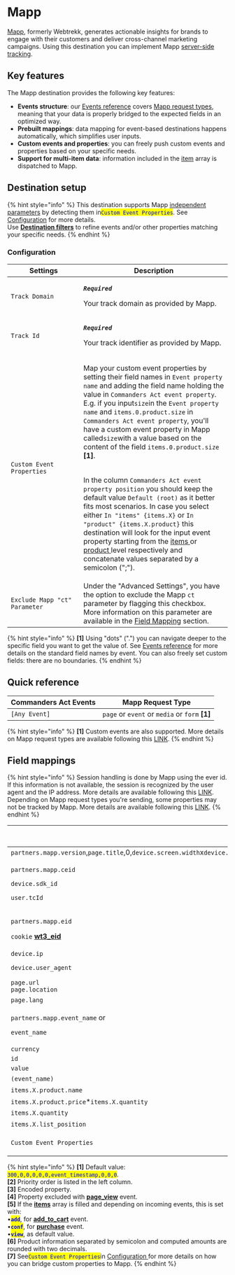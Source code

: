 # Mapp

[Mapp](https://mapp.com/), formerly Webtrekk, generates actionable insights for brands to engage with their customers and deliver cross-channel marketing campaigns. Using this destination you can implement Mapp [server-side tracking](https://documentation.mapp.com/1.0/en/server-to-server-7240721.html).&#x20;

## Key features

The Mapp destination provides the following key features:

* **Events structure**: our [Events reference](https://community.commandersact.com/platform-x/developers/tracking/events-reference) covers [Mapp request types](https://documentation.mapp.com/1.0/en/which-request-types-are-supported-by-mapp-intelligence-36143348.html), meaning that your data is properly bridged to the expected fields in an optimized way.
* **Prebuilt mappings**: data mapping for event-based destinations happens automatically, which simplifies user inputs.
* **Custom events and properties**: you can freely push custom events and properties based on your specific needs.
* **Support for multi-item data**: information included in the [item](https://community.commandersact.com/platform-x/developers/tracking/events-reference#item) array is dispatched to Mapp.

## Destination setup

{% hint style="info" %}
This destination supports Mapp [independent parameters](https://documentation.mapp.com/1.0/en/implementation-3-setup-options-for-the-tracking-of-elements-7209582.html#id-.Implementation3SetupOptionsfortheTrackingofElementsv1.0-12.2Independentparameters) by detecting them in<mark style="color:blue;">`Custom Event Properties`</mark>. See [Configuration](mapp.md#configuration) for more details. \
Use [**Destination filters**](https://doc.commandersact.com/features/destinations/destination-filters) to refine events and/or other properties matching your specific needs.
{% endhint %}

### Configuration

<table><thead><tr><th width="150">Settings</th><th>Description</th></tr></thead><tbody><tr><td><code>Track Domain</code></td><td><p><em><strong><code>Required</code></strong></em></p><p>Your track domain as provided by Mapp.</p></td></tr><tr><td><code>Track Id</code></td><td><p><em><strong><code>Required</code></strong></em></p><p>Your track identifier as provided by Mapp.</p></td></tr><tr><td><code>Custom Event Properties</code></td><td><p>Map your custom event properties by setting their field names in <code>Event property name</code> and adding the field name holding the value in <code>Commanders Act event property</code>. E.g. if you input<code>size</code>in the <code>Event property name</code> and <code>items.0.product.size</code> in <code>Commanders Act event property</code>, you'll have a custom event property in Mapp called<code>size</code>with a value based on the content of the field <code>items.0.product.size</code> <strong>[1]</strong>.</p><p><br>In the column <code>Commanders Act event property position</code> you should keep the default value <code>Default (root)</code> as it better fits most  scenarios. In case you select either <code>In "items" {items.X}</code> or <code>In "product" {items.X.product}</code> this destination will look for the input event property starting from the <a href="https://community.commandersact.com/platform-x/developers/tracking/events-reference#item">items </a>or <a href="https://community.commandersact.com/platform-x/developers/tracking/events-reference#product">product </a>level respectively and concatenate values separated by a semicolon (";").</p></td></tr><tr><td><code>Exclude Mapp "ct" Parameter</code></td><td>Under the "Advanced Settings", you have the option to exclude the Mapp <code>ct</code> parameter by flagging this checkbox. More information on this parameter are available in the <a href="mapp.md#field-mappings">Field Mapping</a> section.</td></tr></tbody></table>



{% hint style="info" %}
**\[1]** Using "dots" (".") you can navigate deeper to the specific field you want to get the value of. See [Events reference](https://community.commandersact.com/platform-x/developers/tracking/events-reference) for more details on the standard field names by event. You can also freely set custom fields: there are no boundaries.
{% endhint %}

## Quick reference

| Commanders Act Events | Mapp Request Type                               |
| --------------------- | ----------------------------------------------- |
| `[Any Event]`         | `page` or `event` or `media` or `form` **\[1]** |

{% hint style="info" %}
**\[1]** Custom events are also supported. More details on Mapp request types are available following this [LINK](https://documentation.mapp.com/1.0/en/which-request-types-are-supported-by-mapp-intelligence-36143348.html).
{% endhint %}

## Field mappings

{% hint style="info" %}
Session handling is done by Mapp using the ever id. If this information is not available, the session is recognized by the user agent and the IP address. More details are available following this [LINK](https://documentation.mapp.com/1.0/en/session-and-visitor-handling-7240758.html).\
Depending on Mapp request types you're sending, some properties may not be tracked by Mapp. More details are available following this [LINK](https://documentation.mapp.com/1.0/en/which-request-types-are-supported-by-mapp-intelligence-36143348.html).
{% endhint %}

<table><thead><tr><th width="418">Commanders Act Properties</th><th>Mapp Properties</th></tr></thead><tbody><tr><td><code>partners.mapp.version</code>,<code>page.title</code>,0,<code>device.screen.width</code>x<code>device.screen.height</code>,<code>device.density</code>,0,<code>event_timestamp</code>,<code>page.referrer</code>,<code>device.screen.width</code>x<code>device.screen.height</code>,0</td><td><code>p</code> <strong>[1]</strong></td></tr><tr><td><p><code>partners.mapp.ceid</code></p><p><code>device.sdk_id</code></p><p><code>user.tcId</code></p></td><td><code>ceid</code> <strong>[2]</strong></td></tr><tr><td><p><code>partners.mapp.eid</code> </p><p><code>cookie</code> <a href="https://documentation.mapp.com/1.0/en/session-and-visitor-handling-7240758.html"><strong>wt3_eid</strong></a></p></td><td><code>eid</code> <strong>[2]</strong></td></tr><tr><td><code>device.ip</code></td><td><code>X-WT-IP</code></td></tr><tr><td><code>device.user_agent</code></td><td><code>X-WT-UA</code> <strong>[3]</strong></td></tr><tr><td><code>page.url</code><br><code>page.location</code></td><td><code>X-WT-RQ</code> <strong>[2][3]</strong></td></tr><tr><td><code>page.lang</code></td><td><code>la</code></td></tr><tr><td><p><code>partners.mapp.event_name</code> or</p><p><code>event_name</code></p></td><td><code>ct</code> <strong>[2][4]</strong></td></tr><tr><td><code>currency</code></td><td><code>cr</code></td></tr><tr><td><code>id</code></td><td><code>oi</code></td></tr><tr><td><code>value</code></td><td><code>ov</code></td></tr><tr><td><code>(event_name)</code></td><td><code>st</code> <strong>[5]</strong></td></tr><tr><td><code>items.X.product.name</code></td><td><code>ba</code> <strong>[6]</strong></td></tr><tr><td><code>items.X.product.price</code>*<code>items.X.quantity</code></td><td><code>co</code> <strong>[6]</strong></td></tr><tr><td><code>items.X.quantity</code></td><td><code>qn</code> <strong>[6]</strong></td></tr><tr><td><code>items.X.list_position</code></td><td><code>plp</code> <strong>[6]</strong></td></tr><tr><td><code>Custom Event Properties</code></td><td><code>[Custom Property Name]</code> <strong>[7]</strong></td></tr></tbody></table>

{% hint style="info" %}
**\[1]** Default value: <mark style="color:blue;">`300,0,0,0,0,0,event_timestamp,0,0,0`</mark>.\
**\[2]** Priority order is listed in the left column.\
**\[3]** Encoded property.\
**\[4]** Property excluded with [**page\_view**](https://doc.commandersact.com/developers/tracking/events-reference#page\_view) event. \
**\[5]** If the [**items**](https://community.commandersact.com/platform-x/developers/tracking/events-reference#item) array is filled and depending on incoming events, this is set with:\
&#x20;     •<mark style="color:blue;">**`add`**</mark>, for [**add\_to\_cart**](https://doc.commandersact.com/developers/tracking/events-reference#add\_to\_cart) event.\
&#x20;     •<mark style="color:blue;">**`conf`**</mark>, for [**purchase**](https://doc.commandersact.com/developers/tracking/events-reference#purchase) event.\
&#x20;     •<mark style="color:blue;">**`view`**</mark>, as default value.\
**\[6]** Product information separated by semicolon and computed amounts are rounded with two decimals.\
**\[7]** See<mark style="color:blue;">`Custom Event Properties`</mark>in [Configuration ](mapp.md#configuration)for more details on how you can bridge custom properties to Mapp.
{% endhint %}
